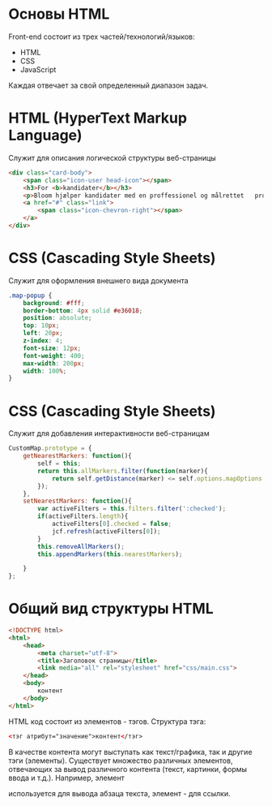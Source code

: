 # Основы HTML

Front-end состоит из трех частей/технологий/языков:

  - HTML
  - CSS
  - JavaScript

Каждая отвечает за свой определенный диапазон задач.

# HTML (HyperText Markup Language)

Служит для описания логической структуры веб-страницы

```html
<div class="card-body">
	<span class="icon-user head-icon"></span>
	<h3>For <b>kandidater</b></h3>
	<p>Bloom hjælper kandidater med en proffessionel og målrettet 	proces frem mod the bedste match.</p>
	<a href="#" class="link">
		<span class="icon-chevron-right"></span>
	</a>
</div>
```

# CSS (Cascading Style Sheets)

Служит для оформления внешнего вида документа

```css
.map-popup {
	background: #fff;
	border-bottom: 4px solid #e36018;
	position: absolute;
	top: 10px;
	left: 20px;
	z-index: 4;
	font-size: 12px;
	font-weight: 400;
	max-width: 200px;
	width: 100%;
}
```

# CSS (Cascading Style Sheets)

Служит для добавления интерактивности веб-страницам

```js
CustomMap.prototype = {
	getNearestMarkers: function(){
		self = this;
		return this.allMarkers.filter(function(marker){
			return self.getDistance(marker) <= self.options.mapOptions.distance;
		});
	},
	setNearestMarkers: function(){
		var activeFilters = this.filters.filter(':checked');
		if(activeFilters.length){
			activeFilters[0].checked = false;
			jcf.refresh(activeFilters[0]);
		}
		this.removeAllMarkers();
		this.appendMarkers(this.nearestMarkers);

	}
};
```
# Общий вид структуры HTML

```html
<!DOCTYPE html>
<html>
	<head>
		<meta charset="utf-8">
		<title>Заголовок страницы</title>
		<link media="all" rel="stylesheet" href="css/main.css">
	</head>
	<body>
		контент
	</body>
</html>
```
HTML код состоит из элементов - тэгов. Структура тэга:
```html
<тэг атрибут="значение">контент</тэг>
```
В качестве контента могут выступать как текст/графика, так и другие тэги (элементы).
Существует множество различных элементов, отвечающих за вывод различного контента (текст, картинки, формы ввода и т.д.). Например, элемент <p> используется для вывода абзаца текста, элемент <a> - для ссылки.

